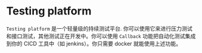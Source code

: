 # Testing platform

`Testing platform` 是一个轻量级的持续测试平台. 你可以使用它来进行压力测试和接口测试，其他测试正在开发中。你可以使用 `Callback` 功能把自动化测试集成到你的 CICD 工具中（如 jenkins）。你只需要 docker 就能使用上述功能。
